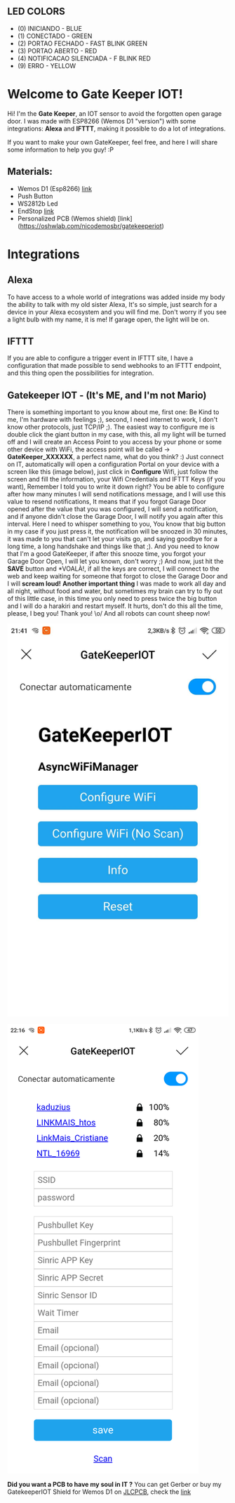 LED COLORS
----------

- (0) INICIANDO        - BLUE
- (1) CONECTADO        - GREEN
- (2) PORTAO FECHADO   - FAST BLINK GREEN
- (3) PORTAO ABERTO          - RED
- (4) NOTIFICACAO SILENCIADA - F BLINK RED
- (9) ERRO                   - YELLOW




# Welcome to Gate Keeper IOT!

Hi! I'm the **Gate Keeper**, an IOT sensor to avoid the forgotten open garage door. I was made with ESP8266 (Wemos D1 "version") with some integrations: **Alexa** and **IFTTT**,  making it possible to do a lot of integrations.

If you want to make your own GateKeeper, feel free, and here I will share some information to help you guy! :P

Materials:
-
-	Wemos D1 (Esp8266) [link](https://s.click.aliexpress.com/e/_AW9CTH)
-	Push Button
-	WS2812b Led
-	EndStop [link](https://s.click.aliexpress.com/e/_A1LsVD)
- Personalized PCB (Wemos shield) [link] (https://oshwlab.com/nicodemosbr/gatekeeperiot)

# Integrations
## Alexa
To have access to a whole world of integrations was added inside my body the ability to talk with my old sister Alexa, It's so simple, just search for a device in your Alexa ecosystem and you will find me. Don't worry if you see a light bulb with my name, it is me! If garage open, the light will be on.

## IFTTT
If you are able to configure a trigger event in IFTTT site, I have a configuration that made possible to send webhooks to an IFTTT endpoint, and this thing open the possibilities for integration.

## Gatekeeper IOT - (It's ME, and I'm not Mario)
There is something important to you know about me, first one: Be Kind to me, I'm hardware with feelings ;), second, I need internet to work, I don't know other protocols, just TCP/IP ;). The easiest way to configure me is double click the giant button in my case, with this, all my light will be turned off  and I will create an Access Point to you access by your phone or some other device with WiFi, the access point will be called -> **GateKeeper_XXXXXX**, a perfect name, what do you think? :) Just connect on IT, automatically will open a configuration Portal on your device with a screen like this (image below), just click in **Configure** Wifi, just follow the screen and fill the information, your Wifi Credentials and IFTTT Keys (if you want), Remember I told you to write it down right?
You be able to configure after how many minutes I will send notifications message, and I will use this value to resend notifications, It means that if you forgot Garage Door opened after the value that you was configured, I will send a notification, and if anyone didn't close the Garage Door, I will notify you again after this interval. Here I need to whisper something to you, You know that big button in my case if you just press it, the notification will be snoozed in 30 minutes, it was made to you that can't let your visits go, and saying goodbye for a long time, a long handshake and things like that ;). And you need to know that I'm a good GateKeeper, if after this snooze time, you forgot your Garage Door Open, I will let you known, don't worry ;)
And now, just hit the **SAVE** button and *VOALÀ!, if all the keys are correct, I will connect to the web and keep waiting for someone that forgot to close the Garage Door and I will **scream loud!**
**Another important thing** I was made to work all day and all night, without food and water, but sometimes my brain can try to fly out of this little case, in this time you only need to press twice the big button and I will do a harakiri and restart myself. It hurts, don't do this all the time, please, I beg you!
Thank you! \o/
And all robots can count sheep now!

![Wifi Configuration Screen](https://github.com/kadu/GateKeeperIOT/blob/master/assets/gatekeeperiot_wificonfig.jpg?raw=true)

![Wifi Configuration Screen II](https://github.com/kadu/GateKeeperIOT/blob/master/assets/gatekeeper_full_config.png?raw=true)

**Did you want a PCB to have my soul in IT ?**
You can get Gerber or buy my GatekeeperIOT Shield for Wemos D1 on [JLCPCB](https://jlcpcb.com/), check the [link](https://oshwlab.com/nicodemosbr/gatekeeperiot)